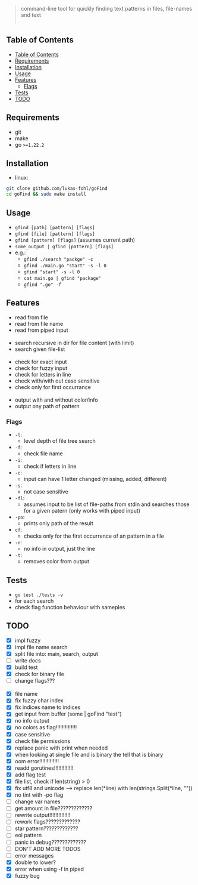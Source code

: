 > command-line tool for quickly finding text patterns in files, file-names and text
<br></br>
## Table of Contents
- [Table of Contents](#table-of-contents)
- [Requirements](#requirements)
- [Installation](#installation)
- [Usage](#usage)
- [Features](#features)
  - [Flags](#flags)
- [Tests](#tests)
- [TODO](#todo)

## Requirements
 - git
 - make
 - go `>=1.22.2`

## Installation
 - linux:
```bash
git clone github.com/lukas-fohl/goFind
cd goFind && sudo make install
```

## Usage
 - `gfind [path] [pattern] [flags]`
 - `gfind [file] [pattern] [flags]`
 - `gfind [pattern] [flags]` (assumes current path)
 - `some_output | gfind [pattern] [flags]`
 - e.g.:
   - `gfind ./search "packge" -c`
   - `gfind ./main.go "start" -s -l 0`
   - `gfind "start" -s -l 0`
   - `cat main.go | gfind "package"`
   - `gfind ".go" -f`

## Features
 - read from file
 - read from file name
 - read from piped input
<br></br>
 - search recursive in dir for file content (with limit)
 - search given file-list
<br></br>
 - check for exact input
 - check for fuzzy input
 - check for letters in line
 - check with/with out case sensitive
 - check only for first occurrance
<br></br>
- output with and without color/info
- output ony path of pattern


### Flags
  - `-l`:
    - level depth of file tree search
  - `-f`:
    - check file name
  - `-i`:
    - check if letters in line
  - `-c`:
    - input can have 1 letter changed (missing, added, different)
  - `-s`:
    - not case sensitive
  - `-fl`:
    - assumes input to be list of file-paths from stdin and searches those for a given patern (only works with piped input)
  - `-po`:
    - prints only path of the result
  - `cf`:
    - checks only for the first occurrence of an pattern in a file
  - `-n`:
    - no info in output, just the line
  - `-t`:
    - removes color from output

## Tests
 - `go test ./tests -v`
 - for each search
 - check flag function behaviour with sameples

## TODO
 - [x] impl fuzzy
 - [x] impl file name search
 - [x] split file into: main, search, output
 - [ ] write docs
 - [x] build test
 - [x] check for binary file
 - [ ] change flags???
 <br></br>
 - [x] file name
 - [x] fix fuzzy char index
 - [x] fix indices name to indices
 - [x] get input from buffer (some | goFind "test")
 - [x] no info output
 - [x] no colors as flag!!!!!!!!!!!!!!
 - [x] case sensitive
 - [x] check file permissions
 - [x] replace panic with print when needed
 - [x] when looking at single file and is binary the tell that is binary
 - [x] oom error!!!!!!!!!!!!!
 - [x] readd gorutines!!!!!!!!!!!!!
 - [x] add flag test
 - [x] file list, check if len(string) > 0
 - [x] fix utf8 and unicode --> replace len(*line) with len(strings.Split(*line, ""))
 - [x] no tint with -po flag
 - [ ] change var names
 - [ ] get amount in file?????????????
 - [ ] rewrite output!!!!!!!!!!!!!!
 - [ ] rework flags?????????????
 - [ ] star pattern?????????????
 - [ ] eol pattern
 - [ ] panic in debug?????????????
 - [ ] DON'T ADD MORE TODOS
 - [ ] error messages
 - [x] double to lower?
 - [x] error when using -f in piped
 - [x] fuzzy bug
